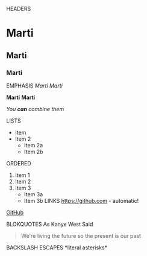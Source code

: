 HEADERS
 # Marti
## Marti
### Marti

EMPHASIS
 *Marti*
 _Marti_
 
 **Marti**
 __Marti__
 
 *You **can** combine them*
 
LISTS
 * Item
 * Item 2
   * Item 2a
   * Item 2b

 ORDERED
  1. Item 1
  2. Item 2
  3. Item 3
     * Item 3a
     * Item 3b
LINKS
https://github.com - automatic!

[GitHub](https://github.com)

BLOKQUOTES
As Kanye West Said
> We're living the future so
> the present is our past

BACKSLASH ESCAPES
\*literal asterisks\*
